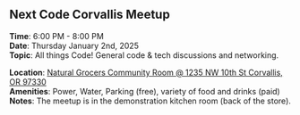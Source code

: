 ## Next Code Corvallis Meetup

**Time**: 6:00 PM - 8:00 PM<br>
**Date**: Thursday January 2nd, 2025<br>
**Topic**: All things Code! General code & tech discussions and networking.

**Location**: [Natural Grocers Community Room @ 1235 NW 10th St Corvallis, OR 97330](https://maps.app.goo.gl/gHs9tzfvrwq3XjoLA)<br>
**Amenities**: Power, Water, Parking (free), variety of food and drinks (paid)<br> 
**Notes**: The meetup is in the demonstration kitchen room (back of the store).
